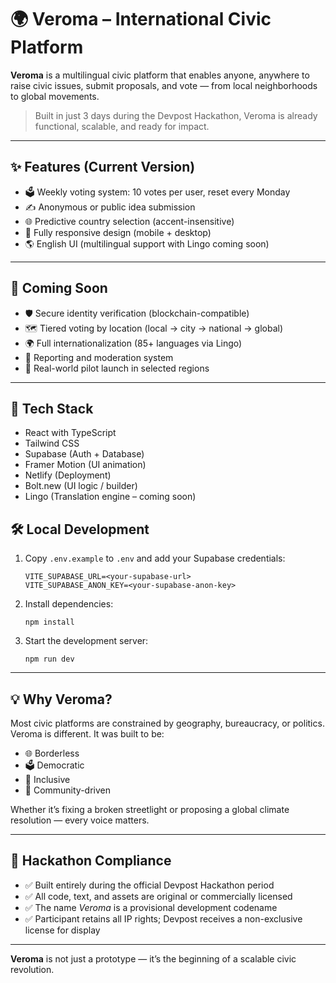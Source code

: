 # 🌍 Veroma – International Civic Platform

**Veroma** is a multilingual civic platform that enables anyone, anywhere to raise civic issues, submit proposals, and vote — from local neighborhoods to global movements.

> Built in just 3 days during the Devpost Hackathon, Veroma is already functional, scalable, and ready for impact.

---

## ✨ Features (Current Version)

- 🗳️ Weekly voting system: 10 votes per user, reset every Monday  
- ✍️ Anonymous or public idea submission  
- 🌐 Predictive country selection (accent-insensitive)  
- 📱 Fully responsive design (mobile + desktop)  
- 🌎 English UI (multilingual support with Lingo coming soon)  

---

## 🚧 Coming Soon

- 🛡️ Secure identity verification (blockchain-compatible)  
- 🗺️ Tiered voting by location (local → city → national → global)  
- 🌍 Full internationalization (85+ languages via Lingo)  
- 🚨 Reporting and moderation system  
- 🧪 Real-world pilot launch in selected regions  

---

## 🧠 Tech Stack

- React with TypeScript  
- Tailwind CSS  
- Supabase (Auth + Database)  
- Framer Motion (UI animation)  
- Netlify (Deployment)  
- Bolt.new (UI logic / builder)  
- Lingo (Translation engine – coming soon)  

## 🛠 Local Development

1. Copy `.env.example` to `.env` and add your Supabase credentials:
   ```
   VITE_SUPABASE_URL=<your-supabase-url>
   VITE_SUPABASE_ANON_KEY=<your-supabase-anon-key>
   ```
2. Install dependencies:
   ```
   npm install
   ```
3. Start the development server:
   ```
   npm run dev
   ```

---

## 💡 Why Veroma?

Most civic platforms are constrained by geography, bureaucracy, or politics. Veroma is different. It was built to be:

- 🌐 Borderless  
- 🗳️ Democratic  
- 👥 Inclusive  
- 💬 Community-driven  

Whether it’s fixing a broken streetlight or proposing a global climate resolution — every voice matters.

---

## 📜 Hackathon Compliance

- ✅ Built entirely during the official Devpost Hackathon period  
- ✅ All code, text, and assets are original or commercially licensed  
- ✅ The name *Veroma* is a provisional development codename  
- ✅ Participant retains all IP rights; Devpost receives a non-exclusive license for display  

---

**Veroma** is not just a prototype — it’s the beginning of a scalable civic revolution.
